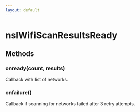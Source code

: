 ```yaml
---
layout: default
---
```


# nsIWifiScanResultsReady #

## Methods ##

### onready(count, results) ###
  
Callback with list of networks.  
  

### onfailure() ###
  
Callback if scanning for networks failed after 3 retry attempts.  
  
